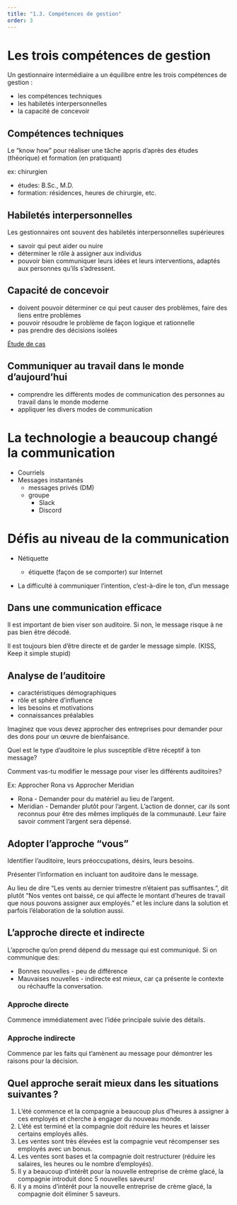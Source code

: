 ```yaml
---
title: "1.3. Compétences de gestion"
order: 3
---
```


# Les trois compétences de gestion
Un gestionnaire intermédiaire a un équilibre entre les trois compétences de gestion :
- les compétences techniques
- les habiletés interpersonnelles
- la capacité de concevoir

## Compétences techniques
Le “know how” pour réaliser une tâche appris d’après des études (théorique) et formation (en pratiquant)

ex: chirurgien
- études: B.Sc., M.D.
- formation: résidences, heures de chirurgie, etc.

## Habiletés interpersonnelles
Les gestionnaires ont souvent des habiletés interpersonnelles supérieures
- savoir qui peut aider ou nuire
- déterminer le rôle à assigner aux individus
- pouvoir bien communiquer leurs idées et leurs interventions, adaptés aux personnes qu’ils s’adressent.

## Capacité de concevoir
- doivent pouvoir déterminer ce qui peut causer des problèmes, faire des liens entre problèmes
- pouvoir résoudre le problème de façon logique et rationnelle
- pas prendre des décisions isolées

[Étude de cas](https://docs.google.com/document/d/1qWSGrfa1cY260tVH_T59Qq1IFh2bJD41cYradcXpBnA/preview)

## Communiquer au travail dans le monde d’aujourd’hui
- comprendre les différents modes de communication des personnes au travail dans le monde moderne
- appliquer les divers modes de communication

# La technologie a beaucoup changé la communication
- Courriels
- Messages instantanés
    - messages privés (DM)
    - groupe
        - Slack
        - Discord

# Défis au niveau de la communication
- Nétiquette
  - étiquette (façon de se comporter) sur Internet

- La difficulté à communiquer l’intention, c’est-à-dire le ton, d’un message

## Dans une communication efficace
Il est important de bien viser son auditoire. Si non, le message risque à ne pas bien être décodé.

Il est toujours bien d’être directe et de garder le message simple. (KISS, Keep it simple stupid)

## Analyse de l’auditoire
- caractéristiques démographiques
- rôle et sphère d’influence
- les besoins et motivations
- connaissances préalables

Imaginez que vous devez approcher des entreprises pour demander pour des dons pour un œuvre de bienfaisance.

Quel est le type d’auditoire le plus susceptible d’être réceptif à ton message?

Comment vas-tu modifier le message pour viser les différents auditoires?

Ex: Approcher Rona vs Approcher Meridian
- Rona - Demander pour du matériel au lieu de l’argent.
- Meridian - Demander plutôt pour l’argent. L’action de donner, car ils sont reconnus pour être des mêmes impliqués de la communauté. Leur faire savoir comment l’argent sera dépensé.

## Adopter l’approche “vous”
Identifier l’auditoire, leurs préoccupations, désirs, leurs besoins.

Présenter l’information en incluant ton auditoire dans le message.

Au lieu de dire “Les vents au dernier trimestre n’étaient pas suffisantes.”, dit plutôt “Nos ventes ont baissé, ce qui affecte le montant d’heures de travail que nous pouvons assigner aux employés.” et les inclure dans la solution et parfois l’élaboration de la solution aussi.

## L’approche directe et indirecte
L’approche qu’on prend dépend du message qui est communiqué. Si on communique des:
- Bonnes nouvelles - peu de différence
- Mauvaises nouvelles - indirecte est mieux, car ça présente le contexte ou réchauffe la conversation.

### Approche directe
Commence immédiatement avec l’idée principale suivie des détails.

### Approche indirecte
Commence par les faits qui t’amènent au message pour démontrer les raisons pour la décision.

## Quel approche serait mieux dans les situations suivantes ?
1. L’été commence et la compagnie a beaucoup plus d’heures à assigner à ces employés et cherche à engager du nouveau monde.
2. L’été est terminé et la compagnie doit réduire les heures et laisser certains employés allés.
3. Les ventes sont très élevées est la compagnie veut récompenser ses employés avec un bonus.
4. Les ventes sont bases et la compagnie doit restructurer (réduire les salaires, les heures ou le nombre d’employés).
5. Il y a beaucoup d’intérêt pour la nouvelle entreprise de crème glacé, la compagnie introduit donc 5 nouvelles saveurs!
6. Il y a moins d’intérêt pour la nouvelle entreprise de crème glacé, la compagnie doit éliminer 5 saveurs.





